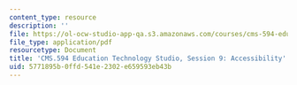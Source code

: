 ```yaml
---
content_type: resource
description: ''
file: https://ol-ocw-studio-app-qa.s3.amazonaws.com/courses/cms-594-education-technology-studio-spring-2019/5771895b0ffd541e2302e659593eb43b_MITCMS_594S19_ses9.pdf
file_type: application/pdf
resourcetype: Document
title: 'CMS.594 Education Technology Studio, Session 9: Accessibility'
uid: 5771895b-0ffd-541e-2302-e659593eb43b
---
```

